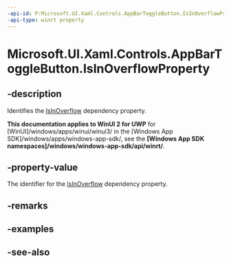```yaml
---
-api-id: P:Microsoft.UI.Xaml.Controls.AppBarToggleButton.IsInOverflowProperty
-api-type: winrt property
---
```


<!-- Property syntax
public Windows.UI.Xaml.DependencyProperty IsInOverflowProperty { get; }
-->

# Microsoft.UI.Xaml.Controls.AppBarToggleButton.IsInOverflowProperty

## -description
Identifies the [IsInOverflow](appbartogglebutton_isinoverflow.md) dependency property.

**This documentation applies to WinUI 2 for UWP** for [WinUI]/windows/apps/winui/winui3/ in the [Windows App SDK]/windows/apps/windows-app-sdk/, see the **[Windows App SDK namespaces]/windows/windows-app-sdk/api/winrt/**.

## -property-value
The identifier for the [IsInOverflow](appbartogglebutton_isinoverflow.md) dependency property.

## -remarks

## -examples

## -see-also
